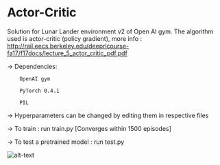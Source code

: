 # Actor-Critic

Solution for Lunar Lander environment v2 of Open AI gym.
The algorithm used is actor-critic (policy gradient), more info : http://rail.eecs.berkeley.edu/deeprlcourse-fa17/f17docs/lecture_5_actor_critic_pdf.pdf

-> Dependencies:

        OpenAI gym

        PyTorch 0.4.1

        PIL


-> Hyperparameters can be changed by editing them in respective files

-> To train : run train.py
        [Converges within 1500 episodes]

-> To test a pretrained model : run test.py


![alt-text](https://github.com/nikhilbarhate99/Actor-Critic/blob/master/gif/1.gif)
